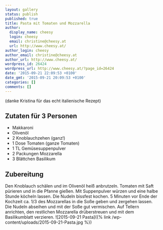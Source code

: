 ```yaml
---
layout: gallery
status: publish
published: true
title: Pasta mit Tomaten und Mozzarella
author:
  display_name: cheesy
  login: cheesy
  email: christine@cheesy.at
  url: http://www.cheesy.at/
author_login: cheesy
author_email: christine@cheesy.at
author_url: http://www.cheesy.at/
wordpress_id: 26424
wordpress_url: http://www.cheesy.at/?page_id=26424
date: '2015-09-21 22:09:53 +0100'
date_gmt: '2015-09-21 20:09:53 +0100'
categories: []
comments: []
---
```

(danke Kristina für das echt italienische Rezept)
## Zutaten für 3 Personen
- Makkaroni
- Olivenöl
- 2 Knoblauchzehen (ganz!)
- 1 Dose Tomaten (ganze Tomaten)
- 1 TL Gemüsesuppenpulver
- 2 Packungen Mozzarella
- 3 Blättchen Basilikum
## Zubereitung
Den Knoblauch schälen und im Olivenöl heiß anbrutzeln. Tomaten mit Saft pürieren und in die Pfanne gießen. Mit Suppenpulver würzen und eine halbe Stunde köcheln lassen. Die Nudeln bissfest kochen. 5 Minuten vor Ende der Kochzeit ca. 1/3 des Mozzarellas in die Soße geben und zergehen lassen. Die Nudeln abseihen und mit der Soße gut vermischen. Auf Tellern anrichten, den restlichen Mozzarella drüberstreuen und mit dem Basilikumblatt verzieren.
![2015-09-21 Pasta]({% link /wp-content/uploads/2015-09-21-Pasta.jpg %})
